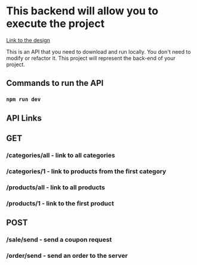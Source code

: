 # This backend will allow you to execute the project

[Link to the design](https://www.figma.com/file/yNWvXvjZC0t8d9yBOpeEPy/Garden?node-id=4743%3A989)

This is an API that you need to download and run locally. You don't need to modify or refactor it. This project will represent the back-end of your project.

## Commands to run the API

### `npm run dev`

## API Links

## GET
### /categories/all - link to all categories
### /categories/1   - link to products from the first category
### /products/all   - link to all products
### /products/1     - link to the first product

## POST
### /sale/send      - send a coupon request
### /order/send     - send an order to the server
